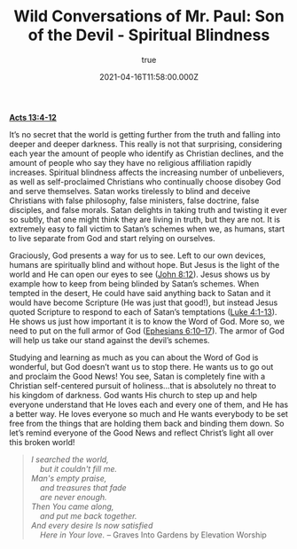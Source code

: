 ﻿---
title: "Wild Conversations of Mr. Paul: Son of the Devil - Spiritual Blindness"
image: "https://images.unsplash.com/photo-1481141973768-673903376812?crop=entropy&cs=srgb&fm=jpg&ixid=Mnw5NjYxfDB8MXxzZWFyY2h8OHx8QmlibGV8ZW58MHx8fHwxNjE4NTkyMjIy&ixlib=rb-1.2.1&q=85"
date: "2021-04-16T11:58:00.000Z"
author:
  id: "trevor-chadwick"
  name: "Trevor Chadwick"
  role: "Research Team"
topics:
  - "devotionals"
---
[**Acts 13:4-12**][acts13]

It’s no secret that the world is getting further from the truth and falling into deeper and deeper darkness. This really is not that surprising, considering each year the amount of people who identify as Christian declines, and the amount of people who say they have no religious affiliation rapidly increases. Spiritual blindness affects the increasing number of unbelievers, as well as self-proclaimed Christians who continually choose disobey God and serve themselves. Satan works tirelessly to blind and deceive Christians with false philosophy, false ministers, false doctrine, false disciples, and false morals. Satan delights in taking truth and twisting it ever so subtly, that one might think they are living in truth, but they are not. It is extremely easy to fall victim to Satan’s schemes when we, as humans, start to live separate from God and start relying on ourselves.

Graciously, God presents a way for us to see. Left to our own devices, humans are spiritually blind and without hope. But Jesus is the light of the world and He can open our eyes to see ([John 8:12][jhn812]). Jesus shows us by example how to keep from being blinded by Satan’s schemes. When tempted in the desert, He could have said anything back to Satan and it would have become Scripture (He was just that good!), but instead Jesus quoted Scripture to respond to each of Satan’s temptations ([Luke 4:1-13][luk4]). He shows us just how important it is to know the Word of God. More so, we need to put on the full armor of God ([Ephesians 6:10–17][eph6]). The armor of God will help us take our stand against the devil’s schemes.

Studying and learning as much as you can about the Word of God is wonderful, but God doesn’t want us to stop there. He wants us to go out and proclaim the Good News! You see, Satan is completely fine with a Christian self-centered pursuit of holiness…that is absolutely no threat to his kingdom of darkness. God wants His church to step up and help everyone understand that He loves each and every one of them, and He has a better way. He loves everyone so much and He wants everybody to be set free from the things that are holding them back and binding them down. So let’s remind everyone of the Good News and reflect Christ’s light all over this broken world!

> _I searched the world,  
> &nbsp;&nbsp;&nbsp;&nbsp;but it couldn't fill me.   
> Man's empty praise,   
> &nbsp;&nbsp;&nbsp;&nbsp;and treasures that fade   
> &nbsp;&nbsp;&nbsp;&nbsp;are never enough.   
> Then You came along,   
> &nbsp;&nbsp;&nbsp;&nbsp;and put me back together.   
> And every desire Is now satisfied    
> &nbsp;&nbsp;&nbsp;&nbsp;Here in Your love._ – Graves Into Gardens by Elevation Worship

[acts13]: https://biblehub.com/context/acts/13-4.htm
[jhn812]: https://biblehub.com/john/8-12.htm
[luk4]: https://biblehub.com/luke/4.htm
[eph6]: https://biblehub.com/context/ephesians/6-10.htm
